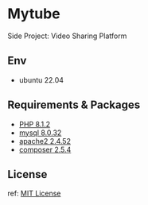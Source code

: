 # Mytube
Side Project: Video Sharing Platform 

## Env
- ubuntu 22.04

## Requirements & Packages
- [PHP 8.1.2](https://www.php.net/manual/en/install.php)
- [mysql 8.0.32](https://www.mysql.com/downloads/)
- [apache2 2.4.52](https://httpd.apache.org/)
- [composer 2.5.4](https://getcomposer.org/download/)

## License

ref: [MIT License](https://opensource.org/licenses/MIT)